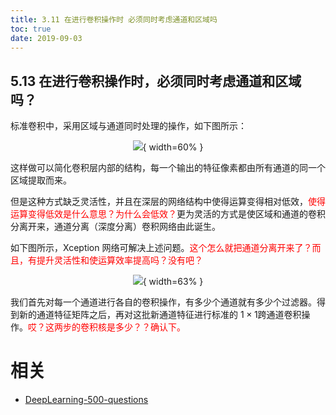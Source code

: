 ```yaml
---
title: 3.11 在进行卷积操作时 必须同时考虑通道和区域吗
toc: true
date: 2019-09-03
---
```


## 5.13 在进行卷积操作时，必须同时考虑通道和区域吗？

标准卷积中，采用区域与通道同时处理的操作，如下图所示：

<center>

![](http://images.iterate.site/blog/image/20190722/oBrP7k0wzbDY.png?imageslim){ width=60% }

</center>


这样做可以简化卷积层内部的结构，每一个输出的特征像素都由所有通道的同一个区域提取而来。

但是这种方式缺乏灵活性，并且在深层的网络结构中使得运算变得相对低效，<span style="color:red;">使得运算变得低效是什么意思？为什么会低效？</span>更为灵活的方式是使区域和通道的卷积分离开来，通道分离（深度分离）卷积网络由此诞生。

如下图所示，Xception 网络可解决上述问题。<span style="color:red;">这个怎么就把通道分离开来了？而且，有提升灵活性和使运算效率提高吗？没有吧？</span>

<center>

![](http://images.iterate.site/blog/image/20190722/UMEe899IuS86.png?imageslim){ width=63% }

</center>


我们首先对每一个通道进行各自的卷积操作，有多少个通道就有多少个过滤器。得到新的通道特征矩阵之后，再对这批新通道特征进行标准的 $1×1​$ 跨通道卷积操作。<span style="color:red;">哎？这两步的卷积核是多少？？确认下。</span>









# 相关

- [DeepLearning-500-questions](https://github.com/scutan90/DeepLearning-500-questions)
